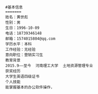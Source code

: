     #基本信息
    =======
    姓名：黄世彪
    性别：男
    生日：1996-10-09
    电话：18739346148
    邮箱：1574015804@qq.com
    学历水平：本科
    工作经验：无经验
    意向职位：营销实习生
    教育背景
    2015.9——至今  河南理工大学  土地资源管理专业
    获奖经历
    大学生英语四级证书
    个人技能
    能掌握基本的办公软件操作，
